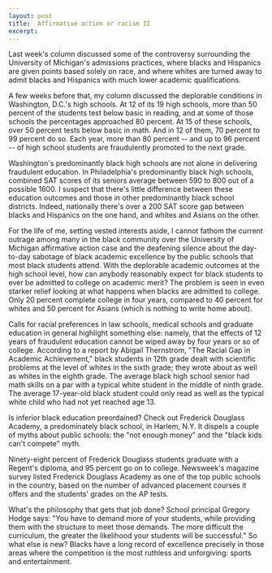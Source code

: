 ```yaml
---
layout: post
title:  Affirmative action or racism II
excerpt:
---
```












Last week's column discussed some of the controversy surrounding the University of Michigan's admissions practices, where blacks and Hispanics are given points based solely on race, and where whites are turned away to admit blacks and Hispanics with much lower academic qualifications.

A few weeks before that, my column discussed the deplorable conditions in Washington, D.C.'s high schools. At 12 of its 19 high schools, more than 50 percent of the students test below basic in reading, and at some of those schools the percentages approached 80 percent. At 15 of these schools, over 50 percent tests below basic in math. And in 12 of them, 70 percent to 99 percent do so. Each year, more than 80 percent -- and up to 96 percent -- of high school students are fraudulently promoted to the next grade.

Washington's predominantly black high schools are not alone in delivering fraudulent education. In Philadelphia's predominantly black high schools, combined SAT scores of its seniors average between 590 to 800 out of a possible 1600. I suspect that there's little difference between these education outcomes and those in other predominantly black school districts. Indeed, nationally there's over a 200 SAT score gap between blacks and Hispanics on the one hand, and whites and Asians on the other.

For the life of me, setting vested interests aside, I cannot fathom the current outrage among many in the black community over the University of Michigan affirmative action case and the deafening silence about the day-to-day sabotage of black academic excellence by the public schools that most black students attend. With the deplorable academic outcomes at the high school level, how can anybody reasonably expect for black students to ever be admitted to college on academic merit? The problem is seen in even starker relief looking at what happens when blacks are admitted to college. Only 20 percent complete college in four years, compared to 40 percent for whites and 50 percent for Asians (which is nothing to write home about).

Calls for racial preferences in law schools, medical schools and graduate education in general highlight something else: namely, that the effects of 12 years of fraudulent education cannot be wiped away by four years or so of college. According to a report by Abigail Thernstrom, "The Racial Gap in Academic Achievement," black students in 12th grade dealt with scientific problems at the level of whites in the sixth grade; they wrote about as well as whites in the eighth grade. The average black high school senior had math skills on a par with a typical white student in the middle of ninth grade. The average 17-year-old black student could only read as well as the typical white child who had not yet reached age 13.

Is inferior black education preordained? Check out Frederick Douglass Academy, a predominately black school, in Harlem, N.Y. It dispels a couple of myths about public schools: the "not enough money" and the "black kids can't compete" myth.

Ninety-eight percent of Frederick Douglass students graduate with a Regent's diploma, and 95 percent go on to college. Newsweek's magazine survey listed Frederick Douglass Academy as one of the top public schools in the country, based on the number of advanced placement courses it offers and the students' grades on the AP tests.

What's the philosophy that gets that job done? School principal Gregory Hodge says: "You have to demand more of your students, while providing them with the structure to meet those demands. The more difficult the curriculum, the greater the likelihood your students will be successful." So what else is new? Blacks have a long record of excellence precisely in those areas where the competition is the most ruthless and unforgiving: sports and entertainment.



